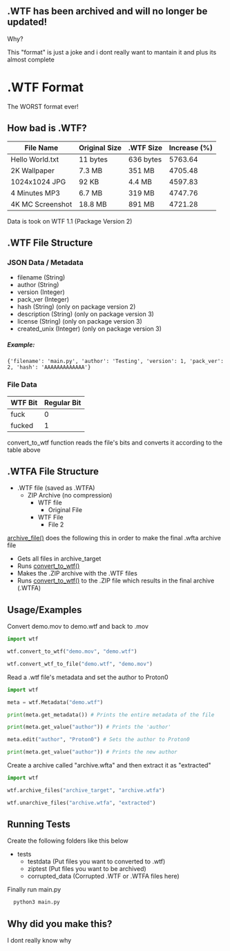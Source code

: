 ## .WTF has been archived and will no longer be updated!

Why?

This "format" is just a joke and i dont really want to mantain it and plus its almost complete


# .WTF Format

The WORST format ever!

## How bad is .WTF?

| File Name        	| Original Size 	| .WTF Size 	| Increase (%) 	|
|------------------	|---------------	|-----------	|--------------	|
| Hello World.txt  	| 11 bytes      	| 636 bytes 	| 5763.64      	|
| 2K Wallpaper     	| 7.3 MB        	| 351 MB    	| 4705.48      	|
| 1024x1024 JPG    	| 92 KB         	| 4.4 MB    	| 4597.83      	|
| 4 Minutes MP3    	| 6.7 MB        	| 319 MB    	| 4747.76      	|
| 4K MC Screenshot 	| 18.8 MB       	| 891 MB    	| 4721.28      	|
Data is took on WTF 1.1 (Package Version 2)


## .WTF File Structure

### JSON Data / Metadata
 - filename (String)
 - author (String)
 - version (Integer)
 - pack_ver (Integer)
 - hash (String) (only on package version 2)
 - description (String) (only on package version 3)
 - license (String) (only on package version 3)
 - created_unix (Integer) (only on package version 3)

#####  Example: 
``
{'filename': 'main.py', 'author': 'Testing', 'version': 1, 'pack_ver': 2, 'hash': 'AAAAAAAAAAAAA'}
``

### File Data

| WTF Bit 	| Regular Bit 	|
|---------	|-------------	|
| fuck    	| 0           	|
| fucked  	| 1           	|

convert_to_wtf function reads the file's bits and converts it according to the table above
## .WTFA File Structure


- .WTF file (saved as .WTFA)
  - ZIP Archive (no compression)
    - WTF file
      - Original File
    - WTF File
      - File 2

[archive_file()](https://github.com/proton0/wtf/blob/main/wtf.py#L190)
 does the following this in order to make the final .wfta archive file

- Gets all files in archive_target
- Runs [convert_to_wtf()](https://github.com/proton0/wtf/blob/main/wtf.py#L56)
- Makes the .ZIP archive with the .WTF files
- Runs [convert_to_wtf()](https://github.com/proton0/wtf/blob/main/wtf.py#L56) to the .ZIP file which results in the final archive (.WTFA)
## Usage/Examples

Convert demo.mov to demo.wtf and back to .mov

```python
import wtf

wtf.convert_to_wtf("demo.mov", "demo.wtf")

wtf.convert_wtf_to_file("demo.wtf", "demo.mov")
```

Read a .wtf file's metadata and set the author to Proton0

```python
import wtf

meta = wtf.Metadata("demo.wtf")

print(meta.get_metadata()) # Prints the entire metadata of the file

print(meta.get_value("author")) # Prints the 'author'

meta.edit("author", "Proton0") # Sets the author to Proton0

print(meta.get_value("author")) # Prints the new author
```

Create a archive called "archive.wfta" and then extract it as "extracted"

```python
import wtf

wtf.archive_files("archive_target", "archive.wtfa")

wtf.unarchive_files("archive.wtfa", "extracted")

```

## Running Tests

Create the following folders like this below

- tests
   - testdata (Put files you want to converted to .wtf)
   - ziptest (Put files you want to be archived)
   - corrupted_data (Corrupted .WTF or .WTFA files here)

Finally run main.py

```bash
  python3 main.py
```

## Why did you make this?

I dont really know why
